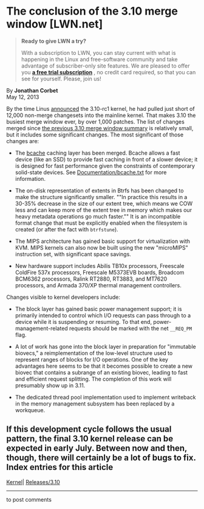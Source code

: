 # The conclusion of the 3.10 merge window [LWN.net]

> **Ready to give LWN a try?**
> 
> With a subscription to LWN, you can stay current with what is happening in the Linux and free-software community and take advantage of subscriber-only site features. We are pleased to offer you **[a free trial subscription](https://lwn.net/Promo/nst-trial/claim)** , no credit card required, so that you can see for yourself. Please, join us! 

By **Jonathan Corbet**  
May 12, 2013 

By the time Linus [announced](/Articles/550269/) the 3.10-rc1 kernel, he had pulled just short of 12,000 non-merge changesets into the mainline kernel. That makes 3.10 the busiest merge window ever, by over 1,000 patches. The list of changes merged since [the previous 3.10 merge window summary](/Articles/549477/) is relatively small, but it includes some significant changes. The most significant of those changes are: 

  * The [bcache](/Articles/497024/) caching layer has been merged. Bcache allows a fast device (like an SSD) to provide fast caching in front of a slower device; it is designed for fast performance given the constraints of contemporary solid-state devices. See [Documentation/bcache.txt](/Articles/550207/) for more information. 

  * The on-disk representation of extents in Btrfs has been changed to make the structure significantly smaller. ""In practice this results in a 30-35% decrease in the size of our extent tree, which means we COW less and can keep more of the extent tree in memory which makes our heavy metadata operations go much faster."" It is an incompatible format change that must be explicitly enabled when the filesystem is created (or after the fact with `btrfstune`). 

  * The MIPS architecture has gained basic support for virtualization with KVM. MIPS kernels can also now be built using the new "microMIPS" instruction set, with significant space savings. 

  * New hardware support includes Abilis TB10x processors, Freescale ColdFire 537x processors, Freescale M5373EVB boards, Broadcom BCM6362 processors, Ralink RT2880, RT3883, and MT7620 processors, and Armada 370/XP thermal management controllers. 




Changes visible to kernel developers include: 

  * The block layer has gained basic power management support; it is primarily intended to control which I/O requests can pass through to a device while it is suspending or resuming. To that end, power-management-related requests should be marked with the net `__REQ_PM` flag. 

  * A lot of work has gone into the block layer in preparation for "immutable biovecs," a reimplementation of the low-level structure used to represent ranges of blocks for I/O operations. One of the key advantages here seems to be that it becomes possible to create a new biovec that contains a subrange of an existing biovec, leading to fast and efficient request splitting. The completion of this work will presumably show up in 3.11. 

  * The dedicated thread pool implementation used to implement writeback in the memory management subsystem has been replaced by a workqueue. 




If this development cycle follows the usual pattern, the final 3.10 kernel release can be expected in early July. Between now and then, though, there will certainly be a lot of bugs to fix.  
Index entries for this article  
---  
[Kernel](/Kernel/Index)| [Releases/3.10](/Kernel/Index#Releases-3.10)  
  


* * *

to post comments 
